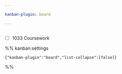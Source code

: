 ```yaml
---

kanban-plugin: board

---
```


## 

- [ ] 1033 Coursework




%% kanban:settings
```
{"kanban-plugin":"board","list-collapse":[false]}
```
%%